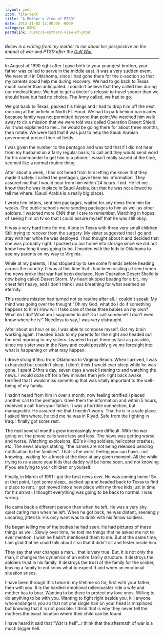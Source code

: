 ```yaml
---
layout: post
icon: file-text
title: "A Mother's View of PTSD"
date: 2013-11-02 12:00:00 -0600
category: USMC
permalink: /usmc/a-mothers-view-of-ptsd
---
```


*Below is a writing from my mother to me about her perspective on the impact of war and PTSD after the
[Gulf War](https://en.wikipedia.org/wiki/Gulf_War)*

---

In August of 1990 right after I gave birth to your youngest brother, your father was called to serve in the middle east.
It was a very sudden event. We were still in Oklahoma, since I had gone there for the c-section so that my parents could
help me during recovery. We had to go back to Texas much sooner than anticipated. I couldn't believe that they called him
during our medical leave. We had to get a doctor's release to travel sooner than we should have but had no choice.
The Army called, we had to go.

We got back to Texas, packed his things and I had to drop him off the next morning at the airfield in North Ft. Hood.
We had to park behind barricades because family was not permitted beyond that point.We watched him walk away to do a
mission that we were told was called Operation Desert Shield. As it was explained to me... he would be going there for
about three months, then rotate.  We were told that it was just to help the Saudi Arabian government protect their oil fields.

I was given the number to the pentagon and was told that if I did not hear from my husband on a fairly regular basis, to call
and they would send word for his commander to get him to a phone.  I wasn't really scared at the time, seemed like a normal
routine thing.

After about a week, I had not heard from him letting me know that they made it safely.  I called the pentagon, gave them his
information. They assured me that I would hear from him within 24 hours.  I did.  He let me know that he was in place in Saudi
Arabia, but that he was not allowed to tell me where. (Saudi Arabia is a really big place).

I wrote him letters, sent him packages, waited for any news from him for weeks.  The public schools were sending packages to him
as well as other soldiers. I watched more CNN than I care to remember.  Watching in hopes of seeing him on tv so that I could
assure myself that he was still okay.

It was a very hard time for me. Alone in Texas with three very small children. Still trying to recover from the surgery.
My sister suggested that I go and stay with her while he was deployed. I had thought about it and decided that she was probably right.
I packed up our home into storage since we did not know how long it was going to be. I headed with the kids to Oklahoma to see my
parents on my way to Virginia.

While at my parents, I had stopped by to see some friends before heading across the country. It was at this time that I had been visiting
a friend when the news broke that war had been declared. Now Operation Desert Sheild is now being called Desert Storm. My heart skipped
beating for a bit...my chest felt heavy, and I don't think I was breathing for what seemed an eternity.

This routine mission had turned not so routine after all. I couldn't speak. My mind was going over the thought "Oh my God, what do I
do if something happens to him? How will I take care of these three babies on my own?  What do I do?  What am I supposed to do? Do I
call someone?  I don't even know where he is!"  Needless to say, I was very distraught.

After about an hour or so, I was able to compose myself. Got my brain working again. I headed back to my parents for the night and
headed out the next morning to my sisters. I wanted to get there as fast as possible, since my sister was in the Navy and could
possibly give me foresight into what is happening or what may happen.

I drove straight thru from Oklahoma to Virginia Beach. When I arrived, I was exhausted but couldn't sleep. I didn't think I would ever
sleep while he was gone.  I spent 24hrs a day, seven days a week listening to and watching the news.  I would doze off for a few
minutes then jerk right back awake, terrified that I would miss something that was vitally important to the well-being of my family.

I hadn't heard from him in over a month, now feeling terrified I placed another call to the pentagon. Gave them the information and
within 5 hours, received a call from your father.  It was a horrible connection, but manageable. He assured me that I needn't worry.
That he is in a safe place. I asked him where, he told me he was in Riyad. Safe from the fighting in Iraq. I finally got some rest.

The next several months grew increasingly more difficult. With the war going on. the phone calls were less and less.  The news was
getting worse and worse.  Watching explosions, IED's killing soldiers, helicopter crashes, etc.  The news always stating, "the names
are not being released pending notification to the families".  That is the worst feeling you can have...not knowing...waiting for a
knock at the door at any given moment.  All the while trying to re-assure your kids that daddy will be home soon, and not knowing if
you are lying to your children or yourself.

Finally, in March of 1991 I got the best news ever.  He was coming home!  So, at that point, I got some sleep...packed up and headed
back to Texas to find a place to rent.  I got moved into a new place with my three kids just in time for his arrival. I thought
everything was going to be back to normal.  I was wrong.

He came back a different person than when he left.  He was a very shy, quiet caring man when he left.  When he got back, he was distant,
seemingly uncaring, jitterish.  His only want was to drink with his fellow soldiers.

He began telling me of the bodies he had seen.  He had pictures of these things as well.  Slowly over time, he told me things that he
asked me not to ever mention.  I wish he hadn't mentioned them to me.  But at the same time, I am glad that he could talk about it so
that it didn't sit and fester inside him.

They say that war changes a man... that is very true. But. It is not only the man, it changes the dynamics of an entire family structure.
It destroys the soldiers trust in his family. It destroys the trust of the family for the soldier, leaving a family to not know what to
expect if and when an emotional situation arises.

I have been through this twice in my lifetime so far, first with your father, then with you.  It is the hardest emotional rollercoaster
ride a wife and mother has to bear.  Wanting to be there to protect my love ones.  Willing to do anything to be with you. Wanting to
fight right beside you, kill anyone who endangers you so that not one single hair on your head is misplaced but knowing that it is
not possible. I think that is why they never tell the mothers the exact location where their child can be found.

I have heard it said that "War is hell"...I think that the aftermath of war is a much bigger hell.
